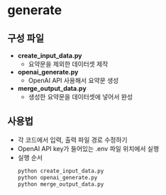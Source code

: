 # generate

## 구성 파일

- **create_input_data.py**
  - 요약문을 제외한 데이터셋 제작
- **openai_generate.py**
  - OpenAI API 사용해서 요약문 생성
- **merge_output_data.py**
  - 생성한 요약문을 데이터셋에 넣어서 완성

## 사용법

- 각 코드에서 입력, 출력 파일 경로 수정하기
- OpenAI API key가 들어있는 .env 파일 위치에서 실행
- 실행 순서
    ```bash
    python create_input_data.py
    python openai_generate.py
    python merge_output_data.py
    ```

